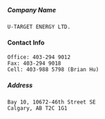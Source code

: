 ##### Company Name ####

```
U-TARGET ENERGY LTD.
```

#### Contact Info ####

```
Office: 403-294 9012
Fax: 403-294 9018
Cell: 403-988 5798 (Brian Hu)
```

##### Address #####

```
Bay 10, 10672-46th Street SE
Calgary, AB T2C 1G1
```


